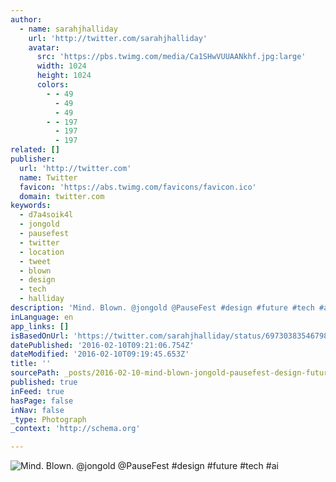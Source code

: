 ```yaml
---
author:
  - name: sarahjhalliday
    url: 'http://twitter.com/sarahjhalliday'
    avatar:
      src: 'https://pbs.twimg.com/media/Ca1SHwVUUAANkhf.jpg:large'
      width: 1024
      height: 1024
      colors:
        - - 49
          - 49
          - 49
        - - 197
          - 197
          - 197
related: []
publisher:
  url: 'http://twitter.com'
  name: Twitter
  favicon: 'https://abs.twimg.com/favicons/favicon.ico'
  domain: twitter.com
keywords:
  - d7a4soik4l
  - jongold
  - pausefest
  - twitter
  - location
  - tweet
  - blown
  - design
  - tech
  - halliday
description: 'Mind. Blown. @jongold @PauseFest #design #future #tech #ai'
inLanguage: en
app_links: []
isBasedOnUrl: 'https://twitter.com/sarahjhalliday/status/697303835467980800'
datePublished: '2016-02-10T09:21:06.754Z'
dateModified: '2016-02-10T09:19:45.653Z'
title: ''
sourcePath: _posts/2016-02-10-mind-blown-jongold-pausefest-design-future-tech-ai.md
published: true
inFeed: true
hasPage: false
inNav: false
_type: Photograph
_context: 'http://schema.org'

---
```

![Mind&period; Blown&period; &commat;jongold &commat;PauseFest &num;design &num;future &num;tech &num;ai](https://pbs.twimg.com/media/Ca1SHwVUUAANkhf.jpg:large)